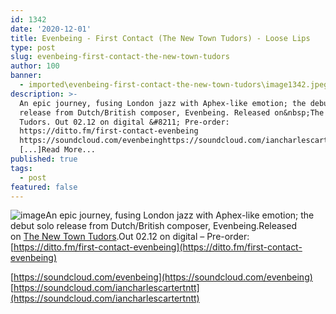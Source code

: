 ```yaml
---
id: 1342
date: '2020-12-01'
title: Evenbeing - First Contact (The New Town Tudors) - Loose Lips
type: post
slug: evenbeing-first-contact-the-new-town-tudors
author: 100
banner:
  - imported\evenbeing-first-contact-the-new-town-tudors\image1342.jpeg
description: >-
  An epic journey, fusing London jazz with Aphex-like emotion; the debut solo
  release from Dutch/British composer, Evenbeing. Released on&nbsp;The New Town
  Tudors. Out 02.12 on digital &#8211; Pre-order:
  https://ditto.fm/first-contact-evenbeing
  https://soundcloud.com/evenbeinghttps://soundcloud.com/iancharlescartertntt
  [...]Read More...
published: true
tags:
  - post
featured: false
---
```

![image](../imported\evenbeing-first-contact-the-new-town-tudors\image1342.jpeg)An epic journey, fusing London jazz with Aphex-like emotion; the debut solo release from Dutch/British composer, Evenbeing.Released on [The New Town Tudors](https://www.facebook.com/thenewtowntudors/).Out 02.12 on digital – Pre-order: [](https://slipperysounds.bandcamp.com/album/ss003-equus-rehd-raw-uncut)[](https://ditto.fm/first-contact-evenbeing)[https://ditto.fm/first-contact-evenbeing](https://ditto.fm/first-contact-evenbeing)

[https://soundcloud.com/evenbeing](https://soundcloud.com/evenbeing)  
[https://soundcloud.com/iancharlescartertntt](https://soundcloud.com/iancharlescartertntt)